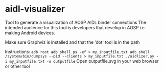 # aidl-visualizer
Tool to generate a visualization of AOSP AIDL binder connections
The intended audience for this tool is developers that develop in AOSP
i.e. making Android devices.

Make sure Graphviz is installed and that the 'dot' tool is in the path

Instructions:
	`
adb root
adb shell ps -ef > my_inputfile.txt
adb shell /system/bin/dumpsys --pid --clients > my_inputfile.txt
./aidlizer.py -i my_inputfile.txt -o outputfile
	`
Open outputfile.svg in your web browser or other tool


